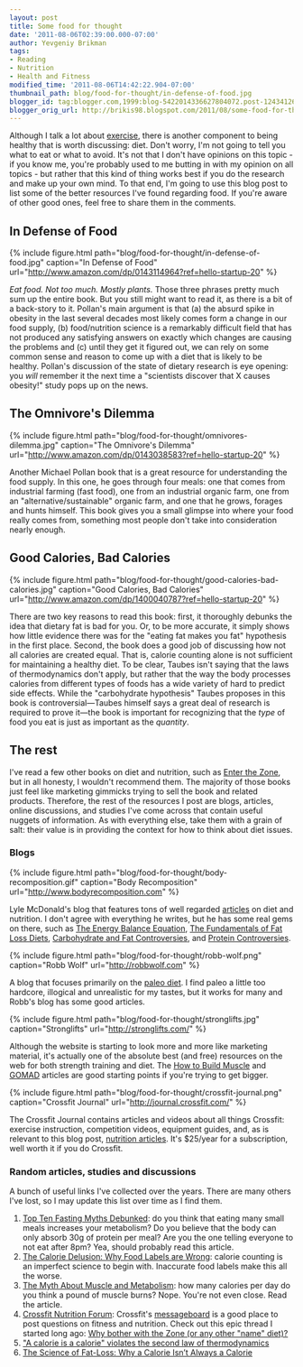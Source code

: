```yaml
---
layout: post
title: Some food for thought
date: '2011-08-06T02:39:00.000-07:00'
author: Yevgeniy Brikman
tags:
- Reading
- Nutrition
- Health and Fitness
modified_time: '2011-08-06T14:42:22.904-07:00'
thumbnail_path: blog/food-for-thought/in-defense-of-food.jpg
blogger_id: tag:blogger.com,1999:blog-5422014336627804072.post-1243412681947353075
blogger_orig_url: http://brikis98.blogspot.com/2011/08/some-food-for-thought.html
---
```


Although I talk a lot about 
[exercise](http://brikis98.blogspot.com/2011/07/why-i-dont-want-to-stay-in-shape.html), 
there is another component to being healthy that is worth discussing: diet. 
Don't worry, I'm not going to tell you what to eat or what to avoid. It's not 
that I don't have opinions on this topic - if you know me, you're probably 
used to me butting in with my opinion on all topics - but rather that this 
kind of thing works best if you do the research and make up your own mind. To 
that end, I'm going to use this blog post to list some of the better resources 
I've found regarding food. If you're aware of other good ones, feel free to 
share them in the comments. 

## In Defense of Food

{% include figure.html path="blog/food-for-thought/in-defense-of-food.jpg" caption="In Defense of Food" url="http://www.amazon.com/dp/0143114964?ref=hello-startup-20" %}

*Eat food. Not too much. Mostly plants.* Those three phrases pretty much sum 
up the entire book. But you still might want to read it, as there is a bit of 
a back-story to it. Pollan's main argument is that (a) the absurd spike in 
obesity in the last several decades most likely comes form a change in our 
food supply, (b) food/nutrition science is a remarkably difficult field that 
has not produced any satisfying answers on exactly which changes are causing 
the problems and (c) until they get it figured out, we can rely on some common 
sense and reason to come up with a diet that is likely to be healthy. Pollan's 
discussion of the state of dietary research is eye opening: you *will* 
remember it the next time a "scientists discover that X causes obesity!" study 
pops up on the news. 

## The Omnivore's Dilemma

{% include figure.html path="blog/food-for-thought/omnivores-dilemma.jpg" caption="The Omnivore's Dilemma" url="http://www.amazon.com/dp/0143038583?ref=hello-startup-20" %}

Another Michael Pollan book that is a great resource for understanding the food supply. In 
this one, he goes through four meals: one that comes from industrial farming 
(fast food), one from an industrial organic farm, one from an 
"alternative/sustainable" organic farm, and one that he grows, forages and 
hunts himself. This book gives you a small glimpse into where your food really 
comes from, something most people don't take into consideration nearly enough. 

## Good Calories, Bad Calories

{% include figure.html path="blog/food-for-thought/good-calories-bad-calories.jpg" caption="Good Calories, Bad Calories" url="http://www.amazon.com/dp/1400040787?ref=hello-startup-20" %}

There are two key reasons to read this book: first, it thoroughly debunks the idea 
that dietary fat is bad for you. Or, to be more accurate, it simply shows how 
little evidence there was for the "eating fat makes you fat" hypothesis in the 
first place. Second, the book does a good job of discussing how not all 
calories are created equal. That is, calorie counting alone is not sufficient 
for maintaining a healthy diet. To be clear, Taubes isn't saying that the laws 
of thermodynamics don't apply, but rather that the way the body processes 
calories from different types of foods has a wide variety of hard to predict 
side effects. While the "carbohydrate hypothesis" Taubes proposes in this book 
is controversial&mdash;Taubes himself says a great deal of research is required to 
prove it&mdash;the book is important for recognizing that the *type* of food you 
eat is just as important as the *quantity*. 

## The rest

I've read a few other books on diet and nutrition, such as [Enter the 
Zone](http://www.amazon.com/dp/2570435260?ref=hello-startup-20), but in 
all honesty, I wouldn't recommend them. The majority of those books just feel 
like marketing gimmicks trying to sell the book and related products. 
Therefore, the rest of the resources I post are blogs, articles, online 
discussions, and studies I've come across that contain useful nuggets of 
information. As with everything else, take them with a grain of salt: their 
value is in providing the context for how to think about diet issues. 

### Blogs

{% include figure.html path="blog/food-for-thought/body-recomposition.gif" caption="Body Recomposition" url="http://www.bodyrecomposition.com" %}

Lyle McDonald's blog that features tons of well regarded 
[articles](http://www.bodyrecomposition.com/articles) on diet and nutrition. I 
don't agree with everything he writes, but he has some real gems on there, 
such as [The Energy Balance 
Equation](http://www.bodyrecomposition.com/fat-loss/the-energy-balance-equation.html), 
[The Fundamentals of Fat Loss 
Diets](http://www.bodyrecomposition.com/fat-loss/the-fundamentals-of-fat-loss-diets-part-1.html), 
[Carbohydrate and Fat 
Controversies](http://www.bodyrecomposition.com/nutrition/carbohydrate-and-fat-controversies-part-1.html), 
and [Protein 
Controversies](http://www.bodyrecomposition.com/nutrition/protein-controversies.html). 

{% include figure.html path="blog/food-for-thought/robb-wolf.png" caption="Robb Wolf" url="http://robbwolf.com" %}

A blog that focuses primarily on the [paleo diet](http://en.wikipedia.org/wiki/Paleolithic_diet). 
I find paleo a little too hardcore, illogical and unrealistic for my tastes, 
but it works for many and Robb's blog has some good articles. 

{% include figure.html path="blog/food-for-thought/stronglifts.jpg" caption="Stronglifts" url="http://stronglifts.com/" %}

Although the website is starting to look more and more like marketing material, it's 
actually one of the absolute best (and free) resources on the web for both 
strength training and diet. The [How to Build 
Muscle](http://stronglifts.com/how-to-build-muscle-mass-guide/) and 
[GOMAD](http://stronglifts.com/gomad-milk-squats-gallon-gain-weight/) articles 
are good starting points if you're trying to get bigger. 

{% include figure.html path="blog/food-for-thought/crossfit-journal.png" caption="Crossfit Journal" url="http://journal.crossfit.com/" %}

The Crossfit Journal contains articles and videos about all things Crossfit: 
exercise instruction, competition videos, equipment guides, and, as is 
relevant to this blog post, [nutrition 
articles](http://journal.crossfit.com/nutrition/). It's $25/year for a 
subscription, well worth it if you do Crossfit. 

### Random articles, studies and discussions

A bunch of useful links I've collected over the years. There are many others 
I've lost, so I may update this list over time as I find them. 

1. [Top Ten Fasting Myths 
Debunked](http://www.leangains.com/2010/10/top-ten-fasting-myths-debunked.html): 
do you think that eating many small meals increases your metabolism? Do you 
believe that the body can only absorb 30g of protein per meal? Are you the one 
telling everyone to not eat after 8pm? Yea, should probably read this article. 
1. [The Calorie Delusion: Why Food Labels are 
Wrong](http://www.curiousread.com/2009/07/calorie-delusion-why-food-labels-are.html): 
calorie counting is an imperfect science to begin with. Inaccurate food labels 
make this all the worse. 
1. [The Myth About Muscle and 
Metabolism](http://www.thefactsaboutfitness.com/news/cals.htm): how many 
calories per day do you think a pound of muscle burns? Nope. You're not even 
close. Read the article. 
1. [Crossfit Nutrition Forum](http://board.crossfit.com/forumdisplay.php?f=8): 
Crossfit's [messageboard](http://board.crossfit.com/index.php) is a good place 
to post questions on fitness and nutrition. Check out this epic thread I 
started long ago: [Why bother with the Zone (or any other "name" 
diet)?](http://board.crossfit.com/showthread.php?t=41555) 
1. ["A calorie is a calorie" violates the second law of 
thermodynamics](http://www.nutritionj.com/content/3/1/9) 
1. [The Science of Fat-Loss: Why a Calorie Isn’t Always a 
Calorie](http://www.fourhourworkweek.com/blog/2008/02/25/the-science-of-fat-loss-why-a-calorie-isnt-always-a-calorie/) 
